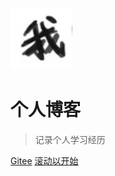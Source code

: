 ![logo](https://github.com/changewam/changewam.github.io/raw/main/me.jpg) 

# 个人博客 

> 记录个人学习经历

 [Gitee](https://gitee.com/changewam/projects) [滚动以开始](#我的个人博客)




